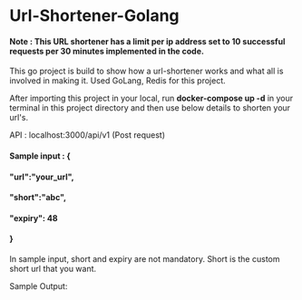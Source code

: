 # Url-Shortener-Golang
#### Note : This URL shortener has a limit per ip address set to 10 successful requests per 30 minutes implemented in the code. 

This go project is build to show how a url-shortener works and what all is involved in making it. 
Used GoLang, Redis for this project. 

After importing this project in your local, run **docker-compose up -d** in your terminal in this project directory and then use below details to shorten your url's. 

API : 
localhost:3000/api/v1 (Post request)
#### Sample input : {
   ####  "url":"your_url",
  #### "short":"abc",
#### "expiry": 48
#### }

In sample input, short and expiry are not mandatory. Short is the custom short url that you want. 

Sample Output: 
